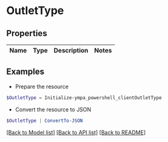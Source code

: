 # OutletType
## Properties

Name | Type | Description | Notes
------------ | ------------- | ------------- | -------------

## Examples

- Prepare the resource
```powershell
$OutletType = Initialize-ympa_powershell_clientOutletType 
```

- Convert the resource to JSON
```powershell
$OutletType | ConvertTo-JSON
```

[[Back to Model list]](../README.md#documentation-for-models) [[Back to API list]](../README.md#documentation-for-api-endpoints) [[Back to README]](../README.md)

